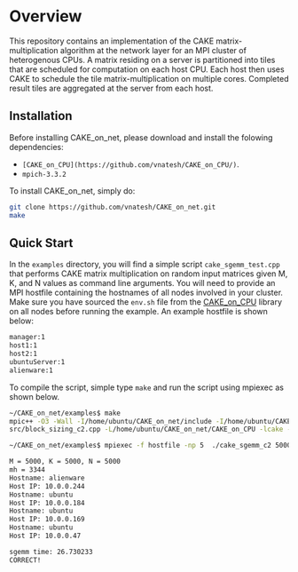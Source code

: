 # Overview
This repository contains an implementation of the CAKE matrix-multiplication algorithm at the network layer for an MPI cluster of heterogenous CPUs. A matrix residing on a server is partitioned into tiles that are scheduled for computation on each host CPU. Each host then uses CAKE to schedule the tile matrix-multiplication on multiple cores. Completed result tiles are aggregated at the server from each host. 

## Installation

Before installing CAKE_on_net, please download and install the folowing dependencies:

* `[CAKE_on_CPU](https://github.com/vnatesh/CAKE_on_CPU/)`.  
* `mpich-3.3.2`

To install CAKE_on_net, simply do:
```bash
git clone https://github.com/vnatesh/CAKE_on_net.git
make
```

## Quick Start

In the `examples` directory, you will find a simple script `cake_sgemm_test.cpp` that performs CAKE matrix multiplication on random input matrices given M, K, and N values as command line arguments. You will need to provide an MPI hostfile containing the hostnames of all nodes involved in your cluster. Make sure you have sourced the `env.sh` file from the [CAKE_on_CPU](https://github.com/vnatesh/CAKE_on_CPU) library on all nodes before running the example. An example hostfile is shown below:

```bash
manager:1
host1:1
host2:1
ubuntuServer:1
alienware:1
```

To compile the script, simple type `make` and run the script using mpiexec as shown below. 

```bash
~/CAKE_on_net/examples$ make
mpic++ -O3 -Wall -I/home/ubuntu/CAKE_on_net/include -I/home/ubuntu/CAKE_on_net/CAKE_on_CPU/include -I/usr/local/include/blis src/cake_sgemm_c2.cpp src/pack_c2.cpp \
src/block_sizing_c2.cpp -L/home/ubuntu/CAKE_on_net/CAKE_on_CPU -lcake -fopenmp -o cake_sgemm_test

~/CAKE_on_net/examples$ mpiexec -f hostfile -np 5  ./cake_sgemm_c2 5000 5000 5000 4

M = 5000, K = 5000, N = 5000
mh = 3344
Hostname: alienware
Host IP: 10.0.0.244
Hostname: ubuntu
Host IP: 10.0.0.184
Hostname: ubuntu
Host IP: 10.0.0.169
Hostname: ubuntu
Host IP: 10.0.0.47

sgemm time: 26.730233 
CORRECT!
```
